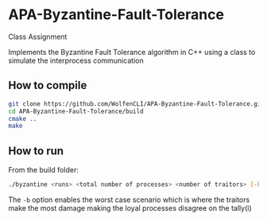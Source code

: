 # APA-Byzantine-Fault-Tolerance
Class Assignment

Implements the Byzantine Fault Tolerance algorithm in C++ using a class to simulate the interprocess communication

## How to compile
```sh
git clone https://github.com/WolfenCLI/APA-Byzantine-Fault-Tolerance.git
cd APA-Byzantine-Fault-Tolerance/build
cmake ..
make
```

## How to run
From the build folder:
```sh
./byzantine <runs> <total number of processes> <number of traitors> [-b]
```

The `-b` option enables the worst case scenario which is where the traitors make the most damage making the loyal processes disagree on the tally(i)

